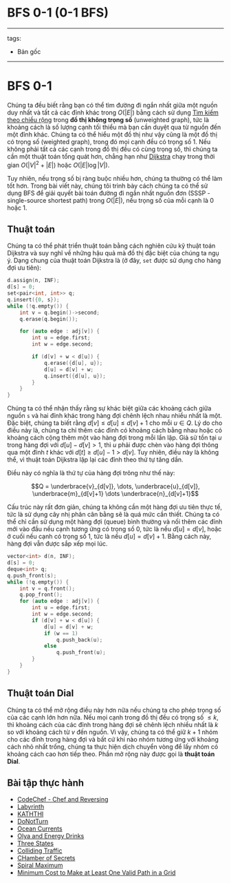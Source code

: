 # BFS 0-1 (0-1 BFS)

---
tags:
  - Bản gốc
---

# BFS 0-1

Chúng ta đều biết rằng bạn có thể tìm đường đi ngắn nhất giữa một nguồn duy nhất và tất cả các đỉnh khác trong $O(|E|)$ bằng cách sử dụng [Tìm kiếm theo chiều rộng](breadth-first-search.md) trong **đồ thị không trọng số** (unweighted graph), tức là khoảng cách là số lượng cạnh tối thiểu mà bạn cần duyệt qua từ nguồn đến một đỉnh khác.
Chúng ta có thể hiểu một đồ thị như vậy cũng là một đồ thị có trọng số (weighted graph), trong đó mọi cạnh đều có trọng số $1$.
Nếu không phải tất cả các cạnh trong đồ thị đều có cùng trọng số, thì chúng ta cần một thuật toán tổng quát hơn, chẳng hạn như [Dijkstra](dijkstra.md) chạy trong thời gian $O(|V|^2 + |E|)$ hoặc $O(|E| \log |V|)$.

Tuy nhiên, nếu trọng số bị ràng buộc nhiều hơn, chúng ta thường có thể làm tốt hơn.
Trong bài viết này, chúng tôi trình bày cách chúng ta có thể sử dụng BFS để giải quyết bài toán đường đi ngắn nhất nguồn đơn (SSSP - single-source shortest path) trong $O(|E|)$, nếu trọng số của mỗi cạnh là $0$ hoặc $1$.

## Thuật toán

Chúng ta có thể phát triển thuật toán bằng cách nghiên cứu kỹ thuật toán Dijkstra và suy nghĩ về những hậu quả mà đồ thị đặc biệt của chúng ta ngụ ý.
Dạng chung của thuật toán Dijkstra là (ở đây, `set` được sử dụng cho hàng đợi ưu tiên):

```cpp
d.assign(n, INF);
d[s] = 0;
set<pair<int, int>> q;
q.insert({0, s});
while (!q.empty()) {
    int v = q.begin()->second;
    q.erase(q.begin());

    for (auto edge : adj[v]) {
        int u = edge.first;
        int w = edge.second;

        if (d[v] + w < d[u]) {
            q.erase({d[u], u});
            d[u] = d[v] + w;
            q.insert({d[u], u});
        }
    }
}
```

Chúng ta có thể nhận thấy rằng sự khác biệt giữa các khoảng cách giữa nguồn `s` và hai đỉnh khác trong hàng đợi chênh lệch nhau nhiều nhất là một.
Đặc biệt, chúng ta biết rằng $d[v] \le d[u] \le d[v] + 1$ cho mỗi $u \in Q$.
Lý do cho điều này là, chúng ta chỉ thêm các đỉnh có khoảng cách bằng nhau hoặc có khoảng cách cộng thêm một vào hàng đợi trong mỗi lần lặp.
Giả sử tồn tại $u$ trong hàng đợi với $d[u] - d[v] > 1$, thì $u$ phải được chèn vào hàng đợi thông qua một đỉnh $t$ khác với $d[t] \ge d[u] - 1 > d[v]$.
Tuy nhiên, điều này là không thể, vì thuật toán Dijkstra lặp lại các đỉnh theo thứ tự tăng dần.

Điều này có nghĩa là thứ tự của hàng đợi trông như thế này:

$$Q = \underbrace{v}_{d[v]}, \dots, \underbrace{u}_{d[v]}, \underbrace{m}_{d[v]+1} \dots \underbrace{n}_{d[v]+1}$$

Cấu trúc này rất đơn giản, chúng ta không cần một hàng đợi ưu tiên thực tế, tức là sử dụng cây nhị phân cân bằng sẽ là quá mức cần thiết.
Chúng ta có thể chỉ cần sử dụng một hàng đợi (queue) bình thường và nối thêm các đỉnh mới vào đầu nếu cạnh tương ứng có trọng số $0$, tức là nếu $d[u] = d[v]$, hoặc ở cuối nếu cạnh có trọng số $1$, tức là nếu $d[u] = d[v] + 1$.
Bằng cách này, hàng đợi vẫn được sắp xếp mọi lúc.

```cpp
vector<int> d(n, INF);
d[s] = 0;
deque<int> q;
q.push_front(s);
while (!q.empty()) {
    int v = q.front();
    q.pop_front();
    for (auto edge : adj[v]) {
        int u = edge.first;
        int w = edge.second;
        if (d[v] + w < d[u]) {
            d[u] = d[v] + w;
            if (w == 1)
                q.push_back(u);
            else
                q.push_front(u);
        }
    }
}
```

## Thuật toán Dial

Chúng ta có thể mở rộng điều này hơn nữa nếu chúng ta cho phép trọng số của các cạnh lớn hơn nữa.
Nếu mọi cạnh trong đồ thị đều có trọng số $\le k$, thì khoảng cách của các đỉnh trong hàng đợi sẽ chênh lệch nhiều nhất là $k$ so với khoảng cách từ $v$ đến nguồn.
Vì vậy, chúng ta có thể giữ $k + 1$ nhóm cho các đỉnh trong hàng đợi và bất cứ khi nào nhóm tương ứng với khoảng cách nhỏ nhất trống, chúng ta thực hiện dịch chuyển vòng để lấy nhóm có khoảng cách cao hơn tiếp theo.
Phần mở rộng này được gọi là **thuật toán Dial**.

## Bài tập thực hành

- [CodeChef - Chef and Reversing](https://www.codechef.com/problems/REVERSE)
- [Labyrinth](https://codeforces.com/contest/1063/problem/B)
- [KATHTHI](http://www.spoj.com/problems/KATHTHI/)
- [DoNotTurn](https://community.topcoder.com/stat?c=problem_statement&pm=10337)
- [Ocean Currents](https://onlinejudge.org/index.php?option=onlinejudge&page=show_problem&problem=2620)
- [Olya and Energy Drinks](https://codeforces.com/problemset/problem/877/D)
- [Three States](https://codeforces.com/problemset/problem/590/C)
- [Colliding Traffic](https://onlinejudge.org/index.php?option=com_onlinejudge&Itemid=8&page=show_problem&problem=2621)
- [CHamber of Secrets](https://codeforces.com/problemset/problem/173/B)
- [Spiral Maximum](https://codeforces.com/problemset/problem/173/C)
- [Minimum Cost to Make at Least One Valid Path in a Grid](https://leetcode.com/problems/minimum-cost-to-make-at-least-one-valid-path-in-a-grid)


